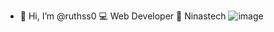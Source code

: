 - 👋 Hi, I’m @ruthss0
💻 Web Developer 📱
Ninastech ![image](https://user-images.githubusercontent.com/82294375/223540115-b53b3115-abb6-4487-9ba8-8073f78b2103.png)




<!---
ruthss0/ruthss0 is a ✨ special ✨ repository because its `README.md` (this file) appears on your GitHub profile.
You can click the Preview link to take a look at your changes.
--->




